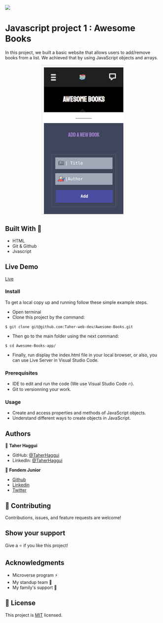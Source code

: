 ![](https://img.shields.io/badge/Microverse-blueviolet) 

# Javascript project 1 : Awesome Books 
In this project, we built a basic website that allows users to add/remove books from a list. We achieved that by using JavaScript objects and arrays.
<p align="center">
<img src="https://github.com/Taher-web-dev/Awesome-Books/blob/styling-core-elements/statics/images/template-overview.png">
</p>

## Built With 🔨

- HTML
- Git & Github
- Jvascript

## Live Demo

<a href="https://taher-web-dev.github.io/Awesome-Books/"> Live </a>

### Install

To get a local copy up and running follow these simple example steps.
- Open terminal
- Clone this project by the command: 

```
$ git clone git@github.com:Taher-web-dev/Awesome-Books.git
```

- Then go to the main folder using the next command:

```
$ cd Awesome-Books-app/
```

- Finally, run display the index.html file in your local browser, or also, you can use Live Server in Visual Studio Code.



### Prerequisites

- IDE to edit and run the code (We use Visual Studio Code 🔥).
- Git to versionning your work.


### Usage

- Create and access properties and methods of JavaScript objects.
- Understand different ways to create objects in JavaScript.




## Authors

👤 **Taher Haggui**

- GitHub: [@TaherHaggui](https://github.com/Taher-web-dev)
- LinkedIn: [@TaherHaggui](https://www.linkedin.com/in/taher-haggui-66b5a6198/)

👤 **Fondem Junior**
 - [Github](https://github.com/Fondem-Jr)
 - [Linkedin](https://www.linkedin.com/in/fondem-junior-57484744/)
 - [Twitter](https://twitter.com/OpportunistZeus)


## 🤝 Contributing

Contributions, issues, and feature requests are welcome!



## Show your support

Give a ⭐️ if you like this project!


## Acknowledgments

- Microverse program ⚡
- My standup team 🏹
- My family's support 🙌

## 📝 License

This project is [MIT](https://opensource.org/licenses/MIT) licensed.
